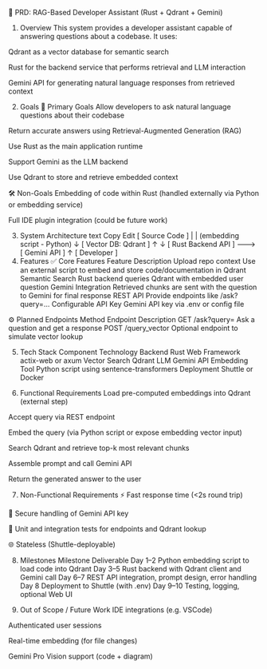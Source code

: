 📄 PRD: RAG-Based Developer Assistant (Rust + Qdrant + Gemini)
1. Overview
This system provides a developer assistant capable of answering questions about a codebase. It uses:

Qdrant as a vector database for semantic search

Rust for the backend service that performs retrieval and LLM interaction

Gemini API for generating natural language responses from retrieved context

2. Goals
🎯 Primary Goals
Allow developers to ask natural language questions about their codebase

Return accurate answers using Retrieval-Augmented Generation (RAG)

Use Rust as the main application runtime

Support Gemini as the LLM backend

Use Qdrant to store and retrieve embedded context

🛠️ Non-Goals
Embedding of code within Rust (handled externally via Python or embedding service)

Full IDE plugin integration (could be future work)

3. System Architecture
text
Copy
Edit
[ Source Code ]
     |
     | (embedding script - Python)
     ↓
[ Vector DB: Qdrant ]
     ↑                       ↓
[ Rust Backend API ] ---> [ Gemini API ]
         ↑
      [ Developer ]
4. Features
✅ Core Features
Feature	Description
Upload repo context	Use an external script to embed and store code/documentation in Qdrant
Semantic Search	Rust backend queries Qdrant with embedded user question
Gemini Integration	Retrieved chunks are sent with the question to Gemini for final response
REST API	Provide endpoints like /ask?query=...
Configurable API Key	Gemini API key via .env or config file

⚙️ Planned Endpoints
Method	Endpoint	Description
GET	/ask?query=	Ask a question and get a response
POST	/query_vector	Optional endpoint to simulate vector lookup

5. Tech Stack
Component	Technology
Backend	Rust
Web Framework	actix-web or axum
Vector Search	Qdrant
LLM	Gemini API
Embedding Tool	Python script using sentence-transformers
Deployment	Shuttle or Docker

6. Functional Requirements
 Load pre-computed embeddings into Qdrant (external step)

 Accept query via REST endpoint

 Embed the query (via Python script or expose embedding vector input)

 Search Qdrant and retrieve top-k most relevant chunks

 Assemble prompt and call Gemini API

 Return the generated answer to the user

7. Non-Functional Requirements
⚡ Fast response time (<2s round trip)

🔐 Secure handling of Gemini API key

🧪 Unit and integration tests for endpoints and Qdrant lookup

🌐 Stateless (Shuttle-deployable)

8. Milestones
Milestone	Deliverable
Day 1–2	Python embedding script to load code into Qdrant
Day 3–5	Rust backend with Qdrant client and Gemini call
Day 6–7	REST API integration, prompt design, error handling
Day 8	Deployment to Shuttle (with .env)
Day 9–10	Testing, logging, optional Web UI

9. Out of Scope / Future Work
IDE integrations (e.g. VSCode)

Authenticated user sessions

Real-time embedding (for file changes)

Gemini Pro Vision support (code + diagram)